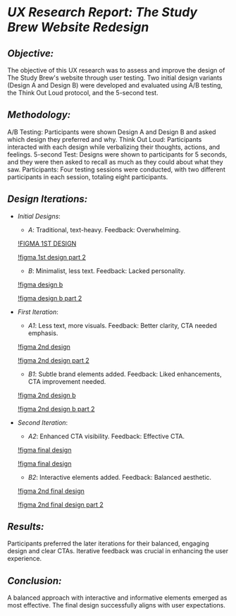 # *UX Research Report: The Study Brew Website Redesign*

## *Objective:*
The objective of this UX research was to assess and improve the design of The Study Brew's website through user testing. Two initial design variants (Design A and Design B) were developed and evaluated using A/B testing, the Think Out Loud protocol, and the 5-second test.

## *Methodology:*
A/B Testing: Participants were shown Design A and Design B and asked which design they preferred and why.
Think Out Loud: Participants interacted with each design while verbalizing their thoughts, actions, and feelings.
5-second Test: Designs were shown to participants for 5 seconds, and they were then asked to recall as much as they could about what they saw.
Participants: Four testing sessions were conducted, with two different participants in each session, totaling eight participants.

## *Design Iterations:*
- *Initial Designs*:
  - *A*: Traditional, text-heavy. Feedback: Overwhelming.
  
  [!FIGMA 1ST DESIGN](./first_old1.png)

  [!figma 1st design part 2](./first_old2.png)

  - *B*: Minimalist, less text. Feedback: Lacked personality.
  
  [!figma design b](./second_old1.png)
  
  [!figma design b part 2](./second_old2.png)

- *First Iteration*:
  - *A1*: Less text, more visuals. Feedback: Better clarity, CTA needed emphasis.
  
  [!figma 2nd design](./first_new1.png)
  
  [!figma 2nd design part 2](./first_new2.png)

  - *B1*: Subtle brand elements added. Feedback: Liked enhancements, CTA improvement needed.
  
  [!figma 2nd design b](./second_new1.png)
  
  [!figma 2nd design b part 2](./second_new2.png)

- *Second Iteration*:
  - *A2*: Enhanced CTA visibility. Feedback: Effective CTA.
  
  [!figma final design](./first_latest1.png)
  
  [!figma final design](./first_latest2.png)

  - *B2*: Interactive elements added. Feedback: Balanced aesthetic.
  
  [!figma 2nd final design](./second_new1.png)
  
  [!figma 2nd final design part 2](./second_new2.png)

## *Results:*
Participants preferred the later iterations for their balanced, engaging design and clear CTAs. Iterative feedback was crucial in enhancing the user experience.

## *Conclusion:*
A balanced approach with interactive and informative elements emerged as most effective. The final design successfully aligns with user expectations.